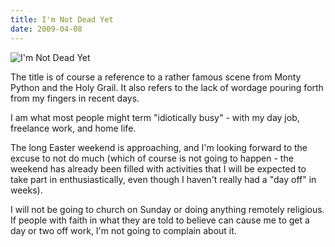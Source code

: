 ```yaml
---
title: I'm Not Dead Yet
date: 2009-04-08
---
```


![I'm Not Dead Yet](https://source.unsplash.com/jpkvklXwt98/1600x900)

The title is of course a reference to a rather famous scene from Monty Python and the Holy Grail. It also refers to the lack of wordage pouring forth from my fingers in recent days.

I am what most people might term "idiotically busy" - with my day job, freelance work, and home life.

The long Easter weekend is approaching, and I'm looking forward to the excuse to not do much (which of course is not going to happen - the weekend has already been filled with activities that I will be expected to take part in enthusiastically, even though I haven't really had a "day off" in weeks).

I will not be going to church on Sunday or doing anything remotely religious. If people with faith in what they are told to believe can cause me to get a day or two off work, I'm not going to complain about it.